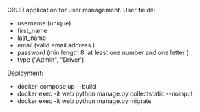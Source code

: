 CRUD application for user management.
User fields:
- username (unique)
- first_name
- last_name
- email (valid email address.)
- password (min length 8. at least one number and one letter )
- type ("Admin", "Driver')

Deployment:
- docker-compose up --build
- docker exec -it web python manage.py collectstatic --noinput
- docker exec -it web python manage.py migrate
